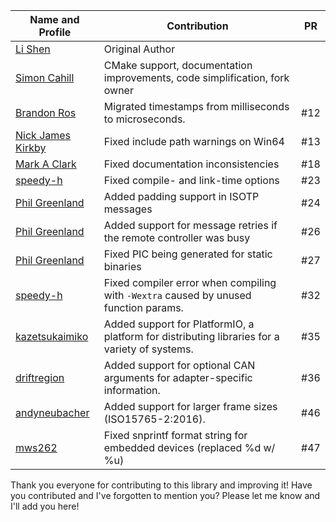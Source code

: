 |  Name and Profile                                   |  Contribution                                                                                  | PR     |
|-----------------------------------------------------|------------------------------------------------------------------------------------------------|--------|
| [Li Shen](https://github.com/lishen2)               |  Original Author                                                                               |        |
| [Simon Cahill](https://github.com/SimonCahill)      |  CMake support, documentation improvements, code simplification, fork owner                    |        |
| [Brandon Ros](https://github.com/brandonros)        |  Migrated timestamps from milliseconds to microseconds.                                        | #12    |
| [Nick James Kirkby](https://github.com/driftregion) |  Fixed include path warnings on Win64                                                          | #13    |
| [Mark A Clark](https://github.com/maclark88)        |  Fixed documentation inconsistencies                                                           | #18    |
| [speedy-h](https://github.com/speedy-h)             |  Fixed compile- and link-time options                                                          | #23    |
| [Phil Greenland](https://github.com/pgreenland)     |  Added padding support in ISOTP messages                                                       | #24    |
| [Phil Greenland](https://github.com/pgreenland)     |  Added support for message retries if the remote controller was busy                           | #26    |
| [Phil Greenland](https://github.com/pgreenland)     |  Fixed PIC being generated for static binaries                                                 | #27    |
| [speedy-h](https://github.com/speedy-h)             |  Fixed compiler error when compiling with `-Wextra` caused by unused function params.          | #32    |
| [kazetsukaimiko](https://github.com/kazetsukaimiko) |  Added support for PlatformIO, a platform for distributing libraries for a variety of systems. | #35    |
| [driftregion](https://github.com/driftregion)       |  Added support for optional CAN arguments for adapter-specific information.                    | #36    |
| [andyneubacher](https://github.com/AndyNeubacher)   |  Added support for larger frame sizes (ISO15765-2:2016).                                       | #46    |
| [mws262](https://github.com/mws262)                 |  Fixed snprintf format string for embedded devices (replaced %d w/ %u)                         | #47    |

Thank you everyone for contributing to this library and improving it!
Have you contributed and I've forgotten to mention you? Please let me know and I'll add you here!
